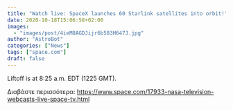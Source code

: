 ```yaml
---
title: "Watch live: SpaceX launches 60 Starlink satellites into orbit!"
date: 2020-10-18T15:06:58+02:00
images:
  - "images/post/4ieM8AGDJijr6b583H647J.jpg"
author: "AstroBot"
categories: ["News"]
tags: ["space.com"]
draft: false
---
```


Liftoff is at 8:25 a.m. EDT (1225 GMT). 

Διαβάστε περισσότερα: https://www.space.com/17933-nasa-television-webcasts-live-space-tv.html
